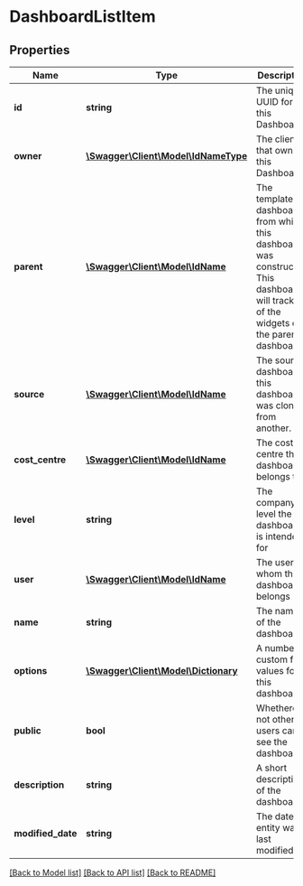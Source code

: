 # DashboardListItem

## Properties
Name | Type | Description | Notes
------------ | ------------- | ------------- | -------------
**id** | **string** | The unique UUID for this Dashboard | 
**owner** | [**\Swagger\Client\Model\IdNameType**](IdNameType.md) | The client that owns this Dashboard | 
**parent** | [**\Swagger\Client\Model\IdName**](IdName.md) | The template dashboard from which this dashboard was constructed. This dashboard will track  all of the widgets on the parent dashboard. | [optional] 
**source** | [**\Swagger\Client\Model\IdName**](IdName.md) | The source dashboard if this dashboard was cloned from another. | [optional] 
**cost_centre** | [**\Swagger\Client\Model\IdName**](IdName.md) | The cost centre the dashboard belongs to | [optional] 
**level** | **string** | The company level the dashboard is intended for | [optional] 
**user** | [**\Swagger\Client\Model\IdName**](IdName.md) | The user to whom this dashboard belongs | 
**name** | **string** | The name of the dashboard. | 
**options** | [**\Swagger\Client\Model\Dictionary**](Dictionary.md) | A number of custom field values for this dashboard. | [optional] 
**public** | **bool** | Whethere or not other users can see the dashboard | 
**description** | **string** | A short description of the dashboard. | 
**modified_date** | **string** | The date the entity was last modified | 

[[Back to Model list]](../README.md#documentation-for-models) [[Back to API list]](../README.md#documentation-for-api-endpoints) [[Back to README]](../README.md)


